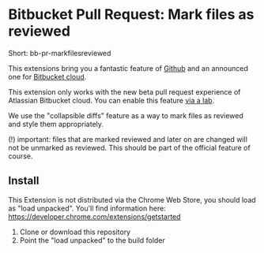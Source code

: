 # Bitbucket Pull Request: Mark files as reviewed

Short: bb-pr-markfilesreviewed

This extensions bring you a fantastic feature of [Github](https://github.blog/2019-07-01-mark-files-as-viewed/) and an announced one for [Bitbucket cloud](https://jira.atlassian.com/browse/BCLOUD-19679). 

This extension only works with the new beta pull request experience of Atlassian Bitbucket cloud. You can enable this feature [via a lab](https://bitbucket.org/blog/bitbuckets-new-code-review-offers-reviewers-a-fast-track-to-approving-changes).

We use the "collapsible diffs" feature as a way to mark files as reviewed and style them appropriately.

(!) important: files that are marked reviewed and later on are changed will not be unmarked as reviewed. This should be part of the official feature of course.

## Install

This Extension is not distributed via the Chrome Web Store, you should load as "load unpacked". You'll find information here: https://developer.chrome.com/extensions/getstarted

1. Clone or download this repository
1. Point the "load unpacked" to the build folder


